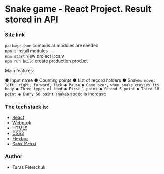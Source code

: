 # Snake game - React Project. Result stored in API

### [Site link](https://options-board-test-task.netlify.app/)

`package.json` contains all modules are needed<br>
`npm i` install modules<br>
`npm start` view project localy<br>
`npm run build` create production product<br>

Main features:

● Input name
● Counting points
● List of record holders
● Snake`s move: left, right, forward, back
● Pause
● Game over, when snake crosses its body
● Three types of feed
● First 1 point
● Second 5 point
● Third 10 point
● Every 50 point snake`s speed is increase

### The tech stack is:

- [React](https://uk.reactjs.org/)
- [Webpack](https://webpack.js.org/)
- [HTML5](https://en.wikipedia.org/wiki/HTML5)
- [CSS3](https://en.wikipedia.org/wiki/Cascading_Style_Sheets)
- [Flexbox](https://en.wikipedia.org/wiki/CSS_Flexible_Box_Layout)
- [Sass (Scss)](https://sass-lang.com/)

### Author

- Taras Peterchuk

